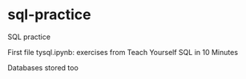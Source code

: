 # sql-practice
 SQL practice


First file tysql.ipynb: exercises from Teach Yourself SQL in 10 Minutes

Databases stored too
